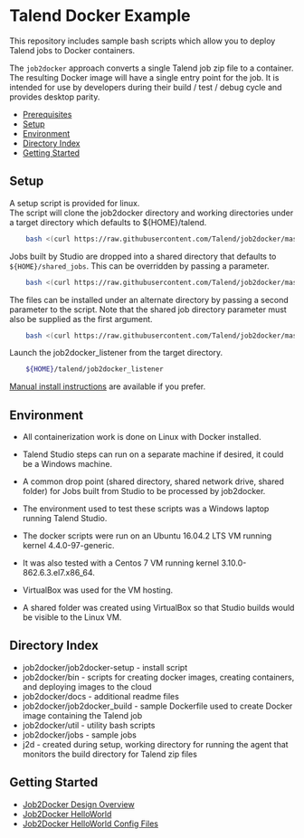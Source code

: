 # Talend Docker Example

This repository includes sample bash scripts which allow you to deploy Talend jobs to Docker containers.

The `job2docker` approach converts a single Talend job zip file to a container.
The resulting Docker image will have a single entry point for the job.
It is intended for use by developers during their build / test / debug cycle and provides desktop parity.

* [Prerequisites](docs/prerequisites.md)
* [Setup](#setup)
* [Environment](#environment)
* [Directory Index](#directory-index)
* [Getting Started](#getting-started)


## Setup

A setup script is provided for linux.  
The script will clone the job2docker directory and working directories under a target directory which defaults to ${HOME}/talend.

````bash
    bash <(curl https://raw.githubusercontent.com/Talend/job2docker/master/job2docker-setup)
````

Jobs built by Studio are dropped into a shared directory that defaults to `${HOME}/shared_jobs`.  This can be overridden by passing a parameter.

````bash
    bash <(curl https://raw.githubusercontent.com/Talend/job2docker/master/job2docker-setup) ${HOME}/shared_jobs ${HOME}/my_shared_jobs
````

The files can be installed under an alternate directory by passing a second parameter to the script.  Note that the shared job directory parameter must also be supplied as the first argument.

````bash
    bash <(curl https://raw.githubusercontent.com/Talend/job2docker/master/job2docker-setup) ${HOME}/shared_jobs ${HOME}/mytalend
````

Launch the job2docker_listener from the target directory.

````bash
    ${HOME}/talend/job2docker_listener
````

[Manual install instructions](docs/manual_install.md) are available if you prefer.


## Environment

* All containerization work is done on Linux with Docker installed.
* Talend Studio steps can run on a separate machine if desired, it could be a Windows machine.
* A common drop point (shared directory, shared network drive, shared folder) for Jobs built from Studio to be processed by job2docker.

* The environment used to test these scripts was a Windows laptop running Talend Studio.
* The docker scripts were run on an Ubuntu 16.04.2 LTS VM running kernel 4.4.0-97-generic.
* It was also tested with a Centos 7 VM running kernel 3.10.0-862.6.3.el7.x86_64.
* VirtualBox was used for the VM hosting.
* A shared folder was created using VirtualBox so that Studio builds would be visible to the Linux VM.


## Directory Index

* job2docker/job2docker-setup - install script
* job2docker/bin - scripts for creating docker images, creating containers, and deploying images to the cloud
* job2docker/docs - additional readme files
* job2docker/job2docker_build - sample Dockerfile used to create Docker image containing the Talend job
* job2docker/util - utility bash scripts
* job2docker/jobs - sample jobs
* j2d - created during setup, working directory for running the agent that monitors the build directory for Talend zip files


## Getting Started

* [Job2Docker Design Overview](docs/job2docker-design-overview.md)
* [Job2Docker HelloWorld](docs/job2docker-hello-world.md)
* [Job2Docker HelloWorld Config Files](docs/job2docker-hello-world-config-files.md)

